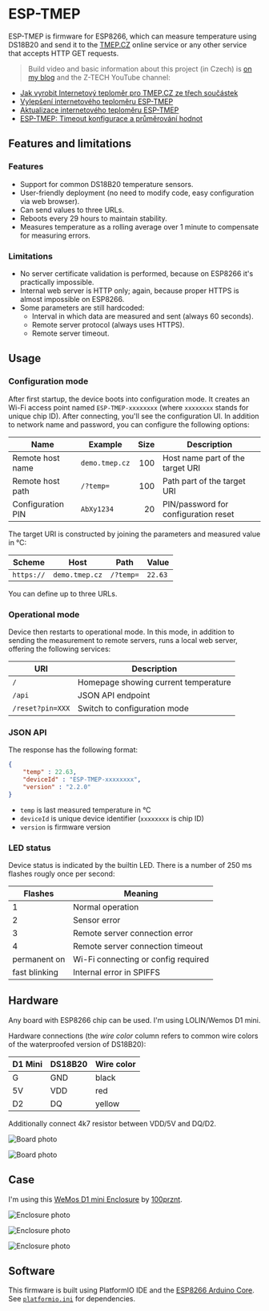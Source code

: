 # ESP-TMEP

ESP-TMEP is firmware for ESP8266, which can measure temperature using DS18B20 and send it to the [TMEP.CZ](https://www.tmep.cz/) online service or any other service that accepts HTTP GET requests.

> Build video and basic information about this project (in Czech) is [on my blog](https://www.altair.blog/2022/09/esp-tmep) and the Z-TECH YouTube channel:

* [Jak vyrobit Internetový teploměr pro TMEP.CZ ze třech součástek](https://www.youtube.com/watch?v=qh9V8oPX-iM)
* [Vylepšení internetového teploměru ESP-TMEP](https://www.youtube.com/watch?v=5T04NmTo4V4)
* [Aktualizace internetového teploměru ESP-TMEP](https://www.youtube.com/watch?v=DLWacm16rQw)
* [ESP-TMEP: Timeout konfigurace a průměrování hodnot](https://www.youtube.com/watch?v=3yfG-qK2-xU)

## Features and limitations

### Features

* Support for common DS18B20 temperature sensors.
* User-friendly deployment (no need to modify code, easy configuration via web browser).
* Can send values to three URLs.
* Reboots every 29 hours to maintain stability.
* Measures temperature as a rolling average over 1 minute to compensate for measuring errors.

### Limitations

* No server certificate validation is performed, because on ESP8266 it's practically impossible.
* Internal web server is HTTP only; again, because proper HTTPS is almost impossible on ESP8266.
* Some parameters are still hardcoded:
    * Interval in which data are measured and sent (always 60 seconds).
    * Remote server protocol (always uses HTTPS).
    * Remote server timeout.

## Usage

### Configuration mode

After first startup, the device boots into configuration mode. It creates an Wi-Fi access point named `ESP-TMEP-xxxxxxxx` (where `xxxxxxxx` stands for unique chip ID). After connecting, you'll see the configuration UI. In addition to network name and password, you can configure the following options:

Name              | Example        | Size | Description
----------------- | -------------- | ---: | ------------------------------------
Remote host name  | `demo.tmep.cz` | 100  | Host name part of the target URI
Remote host path  | `/?temp=`      | 100  | Path part of the target URI
Configuration PIN | `AbXy1234`     | 20   | PIN/password for configuration reset

The target URI is constructed by joining the parameters and measured value in °C:

Scheme     | Host           | Path      | Value
---------- | -------------- | --------- | ------
`https://` | `demo.tmep.cz` | `/?temp=` | `22.63`

You can define up to three URLs.

### Operational mode

Device then restarts to operational mode. In this mode, in addition to sending the measurement to remote servers, runs a local web server, offering the following services:

URI              | Description
---------------- | ------------------------------------
`/`              | Homepage showing current temperature
`/api`           | JSON API endpoint
`/reset?pin=XXX` | Switch to configuration mode

### JSON API

The response has the following format:

```json
{
    "temp" : 22.63,
    "deviceId" : "ESP-TMEP-xxxxxxxx",
    "version" : "2.2.0"
}
```

* `temp` is last measured temperature in °C
* `deviceId` is unique device identifier (`xxxxxxxx` is chip ID)
* `version` is firmware version

### LED status

Device status is indicated by the builtin LED. There is a number of 250 ms flashes rougly once per second:

Flashes       | Meaning
------------- | -----------------------------------
1             | Normal operation
2             | Sensor error
3             | Remote server connection error
4             | Remote server connection timeout
permanent on  | Wi-Fi connecting or config required
fast blinking | Internal error in SPIFFS

## Hardware

Any board with ESP8266 chip can be used. I'm using LOLIN/Wemos D1 mini.

Hardware connections (the _wire color_ column refers to common wire colors of the waterproofed version of DS18B20):

D1 Mini | DS18B20 | Wire color
------- | ------- | ----------
G       | GND     | black
5V      | VDD     | red
D2      | DQ      | yellow

Additionally connect 4k7 resistor between VDD/5V and DQ/D2.

![Board photo](Images/ESP-TMEP-photo-01.jpg)

![Board photo](Images/ESP-TMEP-photo-02.jpg)

## Case

I'm using this [WeMos D1 mini Enclosure](https://www.printables.com/model/44083-wemos-d1-mini-enclosure) by [100prznt](https://www.printables.com/social/23641-100prznt/about).

![Enclosure photo](Images/ESP-TMEP-photo-03.jpg)

![Enclosure photo](Images/ESP-TMEP-photo-04.jpg)

![Enclosure photo](Images/ESP-TMEP-photo-05.jpg)

## Software

This firmware is built using PlatformIO IDE and the [ESP8266 Arduino Core](https://github.com/esp8266/Arduino). See [`platformio.ini`](ESP-TMEP/platformio.ini) for dependencies. 